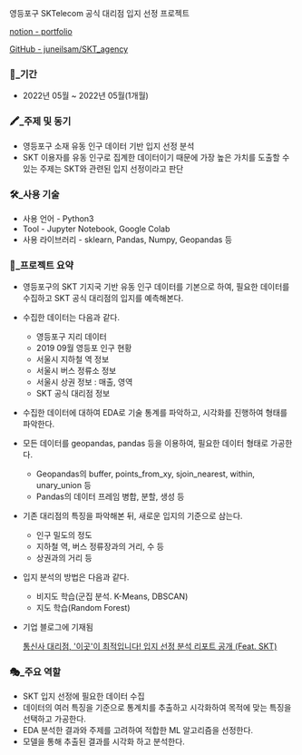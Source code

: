영등포구 SKTelecom 공식 대리점 입지 선정 프로젝트

[notion - portfolio](https://indecisive-strand-a7c.notion.site/SKT-6fec5badd5e14c5084272f9f3d04f480)

[GitHub - juneilsam/SKT_agency](https://github.com/juneilsam/SKT_agency)

### 📆_기간

- 2022년 05월 ~ 2022년 05월(1개월)

### 🖍_주제 및 동기

- 영등포구 소재 유동 인구 데이터 기반 입지 선정 분석
- SKT 이용자를 유동 인구로 집계한 데이터이기 때문에 가장 높은 가치를 도출할 수 있는 주제는 SKT와 관련된 입지 선정이라고 판단

### 🛠_사용 기술

- 사용 언어 - Python3
- Tool - Jupyter Notebook, Google Colab
- 사용 라이브러리 - sklearn, Pandas, Numpy, Geopandas 등

### 📃_프로젝트 요약

- 영등포구의 SKT 기지국 기반 유동 인구 데이터를 기본으로 하여, 필요한 데이터를 수집하고 SKT 공식 대리점의 입지를 예측해본다.
- 수집한 데이터는 다음과 같다.
    - 영등포구 지리 데이터
    - 2019 09월 영등포 인구 현황
    - 서울시 지하철 역 정보
    - 서울시 버스 정류소 정보
    - 서울시 상권 정보 : 매출, 영역
    - SKT 공식 대리점 정보
- 수집한 데이터에 대하여 EDA로 기술 통계를 파악하고, 시각화를 진행하여 형태를 파악한다.
- 모든 데이터를 geopandas, pandas 등을 이용하여, 필요한 데이터 형태로 가공한다.
    - Geopandas의 buffer, points_from_xy, sjoin_nearest, within, unary_union 등
    - Pandas의 데이터 프레임 병합, 분할, 생성 등
- 기존 대리점의 특징을 파악해본 뒤, 새로운 입지의 기준으로 삼는다.
    - 인구 밀도의 정도
    - 지하철 역, 버스 정류장과의 거리, 수 등
    - 상권과의 거리 등
- 입지 분석의 방법은 다음과 같다.
    - 비지도 학습(군집 분석. K-Means, DBSCAN)
    - 지도 학습(Random Forest)
- 기업 블로그에 기재됨
    
    [통신사 대리점, '이곳'이 최적입니다! 입지 선정 분석 리포트 공개 (Feat. SKT)](https://www.biviz.ai/blog/read/?id=67)
    

### 🎭_주요 역할

- SKT 입지 선정에 필요한 데이터 수집
- 데이터의 여러 특징을 기준으로 통계치를 추출하고 시각화하여 목적에 맞는 특징을 선택하고 가공한다.
- EDA 분석한 결과와 주제를 고려하여 적합한 ML 알고리즘을 선정한다.
- 모델을 통해 추출된 결과를 시각화 하고 분석한다.
